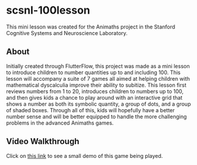 # scsnl-100lesson

This mini lesson was created for the Animaths project in the Stanford Cognitive Systems and Neuroscience Laboratory.

## About

Initially created through FlutterFlow, this project was made as a mini lesson to introduce children to number quantities up to and including 100. This lesson will accompany a suite of 7 games all aimed at helping children with mathematical dyscalculia improve their ability to subitize. This lesson first reviews numbers from 1 to 20, introduces children to numbers up to 100, and then gives kids a chance to play around with an interactive grid that shows a number as both its symbolic quantity, a group of dots, and a group of shaded boxes. Through all of this, kids will hopefully have a better number sense and will be better equipped to handle the more challenging problems in the advanced Animaths games.

## Video Walkthrough

Click on [this link](https://youtu.be/B9pHthVbFbQ) to see a small demo of this game being played.
